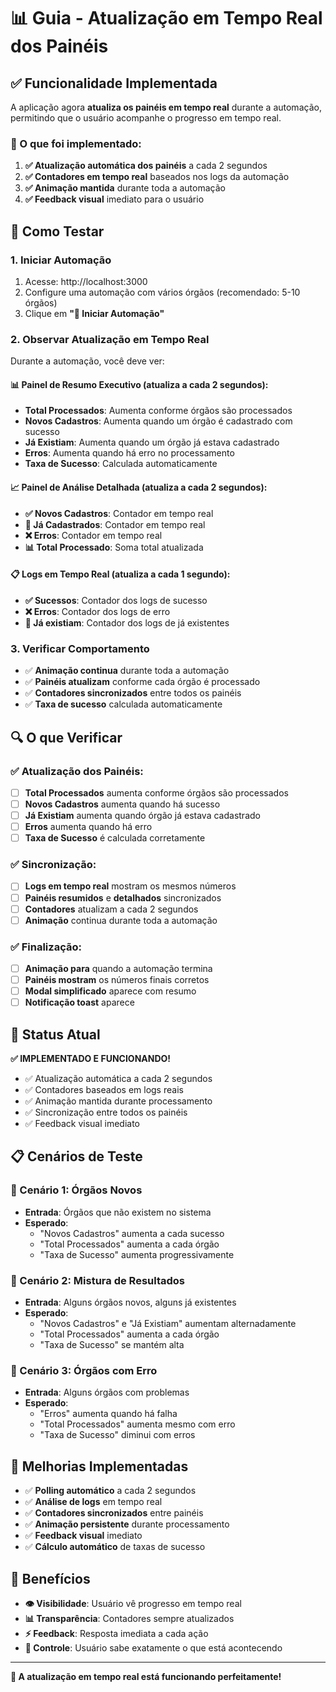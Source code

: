 # 📊 Guia - Atualização em Tempo Real dos Painéis

## ✅ Funcionalidade Implementada

A aplicação agora **atualiza os painéis em tempo real** durante a automação, permitindo que o usuário acompanhe o progresso em tempo real.

### 🎯 O que foi implementado:

1. **✅ Atualização automática dos painéis** a cada 2 segundos
2. **✅ Contadores em tempo real** baseados nos logs da automação
3. **✅ Animação mantida** durante toda a automação
4. **✅ Feedback visual** imediato para o usuário

## 🧪 Como Testar

### 1. **Iniciar Automação**
1. Acesse: http://localhost:3000
2. Configure uma automação com vários órgãos (recomendado: 5-10 órgãos)
3. Clique em **"🚀 Iniciar Automação"**

### 2. **Observar Atualização em Tempo Real**
Durante a automação, você deve ver:

#### 📊 **Painel de Resumo Executivo** (atualiza a cada 2 segundos):
- **Total Processados**: Aumenta conforme órgãos são processados
- **Novos Cadastros**: Aumenta quando um órgão é cadastrado com sucesso
- **Já Existiam**: Aumenta quando um órgão já estava cadastrado
- **Erros**: Aumenta quando há erro no processamento
- **Taxa de Sucesso**: Calculada automaticamente

#### 📈 **Painel de Análise Detalhada** (atualiza a cada 2 segundos):
- **✅ Novos Cadastros**: Contador em tempo real
- **🔄 Já Cadastrados**: Contador em tempo real
- **❌ Erros**: Contador em tempo real
- **📊 Total Processado**: Soma total atualizada

#### 📋 **Logs em Tempo Real** (atualiza a cada 1 segundo):
- **✅ Sucessos**: Contador dos logs de sucesso
- **❌ Erros**: Contador dos logs de erro
- **🔄 Já existiam**: Contador dos logs de já existentes

### 3. **Verificar Comportamento**
- ✅ **Animação continua** durante toda a automação
- ✅ **Painéis atualizam** conforme cada órgão é processado
- ✅ **Contadores sincronizados** entre todos os painéis
- ✅ **Taxa de sucesso** calculada automaticamente

## 🔍 O que Verificar

### ✅ Atualização dos Painéis:
- [ ] **Total Processados** aumenta conforme órgãos são processados
- [ ] **Novos Cadastros** aumenta quando há sucesso
- [ ] **Já Existiam** aumenta quando órgão já estava cadastrado
- [ ] **Erros** aumenta quando há erro
- [ ] **Taxa de Sucesso** é calculada corretamente

### ✅ Sincronização:
- [ ] **Logs em tempo real** mostram os mesmos números
- [ ] **Painéis resumidos** e **detalhados** sincronizados
- [ ] **Contadores** atualizam a cada 2 segundos
- [ ] **Animação** continua durante toda a automação

### ✅ Finalização:
- [ ] **Animação para** quando a automação termina
- [ ] **Painéis mostram** os números finais corretos
- [ ] **Modal simplificado** aparece com resumo
- [ ] **Notificação toast** aparece

## 🚀 Status Atual

**✅ IMPLEMENTADO E FUNCIONANDO!**

- ✅ Atualização automática a cada 2 segundos
- ✅ Contadores baseados em logs reais
- ✅ Animação mantida durante processamento
- ✅ Sincronização entre todos os painéis
- ✅ Feedback visual imediato

## 📋 Cenários de Teste

### 🎯 Cenário 1: Órgãos Novos
- **Entrada**: Órgãos que não existem no sistema
- **Esperado**: 
  - "Novos Cadastros" aumenta a cada sucesso
  - "Total Processados" aumenta a cada órgão
  - "Taxa de Sucesso" aumenta progressivamente

### 🎯 Cenário 2: Mistura de Resultados
- **Entrada**: Alguns órgãos novos, alguns já existentes
- **Esperado**:
  - "Novos Cadastros" e "Já Existiam" aumentam alternadamente
  - "Total Processados" aumenta a cada órgão
  - "Taxa de Sucesso" se mantém alta

### 🎯 Cenário 3: Órgãos com Erro
- **Entrada**: Alguns órgãos com problemas
- **Esperado**:
  - "Erros" aumenta quando há falha
  - "Total Processados" aumenta mesmo com erro
  - "Taxa de Sucesso" diminui com erros

## 🔧 Melhorias Implementadas

- ✅ **Polling automático** a cada 2 segundos
- ✅ **Análise de logs** em tempo real
- ✅ **Contadores sincronizados** entre painéis
- ✅ **Animação persistente** durante processamento
- ✅ **Feedback visual** imediato
- ✅ **Cálculo automático** de taxas de sucesso

## 🎯 Benefícios

- **👁️ Visibilidade**: Usuário vê progresso em tempo real
- **📊 Transparência**: Contadores sempre atualizados
- **⚡ Feedback**: Resposta imediata a cada ação
- **🎯 Controle**: Usuário sabe exatamente o que está acontecendo

---

**🎉 A atualização em tempo real está funcionando perfeitamente!** 